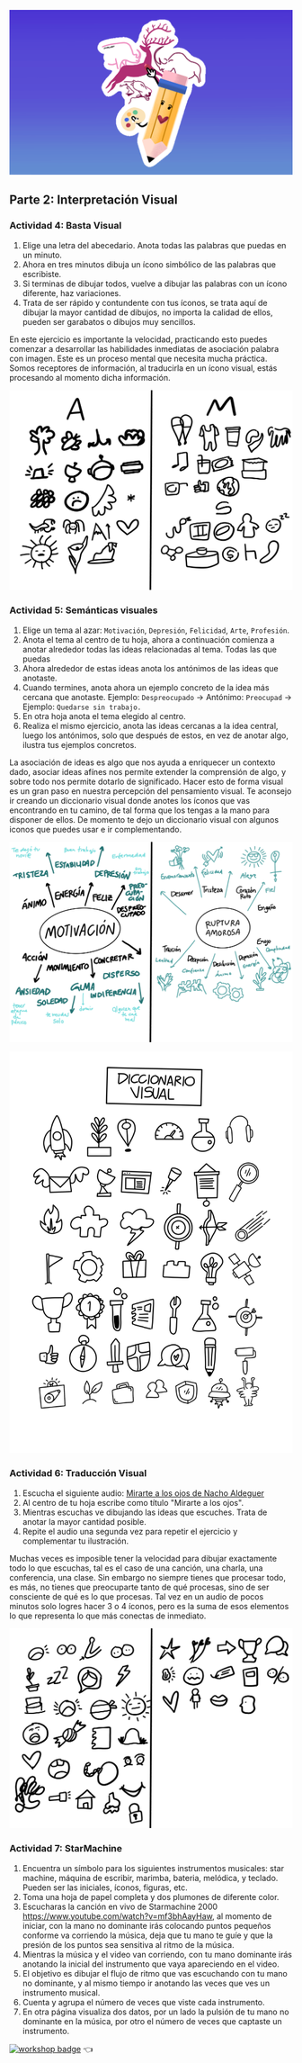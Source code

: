![](assets/21.PNG)

## Parte 2: Interpretación Visual

### Actividad 4: Basta Visual

1. Elige una letra del abecedario. Anota todas las palabras que puedas en un minuto.
2. Ahora en tres minutos dibuja un ícono simbólico de las palabras que escribiste.
3. Si terminas de dibujar todos, vuelve a dibujar las palabras con un ícono diferente, haz variaciones.
4. Trata de ser rápido y contundente con tus íconos, se trata aquí de dibujar la mayor cantidad de dibujos, no importa la calidad de ellos, pueden ser garabatos o dibujos muy sencillos.

En este ejercicio es importante la velocidad, practicando esto puedes comenzar a desarrollar las habilidades inmediatas de asociación palabra con imagen. Este es un proceso mental que necesita mucha práctica. Somos receptores de información, al traducirla en un ícono visual, estás procesando al momento dicha información.

![](assets/18.PNG)

### Actividad 5: Semánticas visuales

1. Elige un tema al azar: `Motivación`, `Depresión`, `Felicidad`, `Arte`, `Profesión`.
2. Anota el tema al centro de tu hoja, ahora a continuación comienza a anotar alrededor todas las ideas relacionadas al tema. Todas las que puedas
3. Ahora alrededor de estas ideas anota los antónimos de las ideas que anotaste.
4. Cuando termines, anota ahora un ejemplo concreto de la idea más cercana que anotaste. Ejemplo: `Despreocupado` -> Antónimo: `Preocupad` -> Ejemplo: `Quedarse sin trabajo.`
5. En otra hoja anota el tema elegido al centro.
6. Realiza el mismo ejercicio, anota las ideas cercanas a la idea central, luego los antónimos, solo que después de estos, en vez de anotar algo, ilustra tus ejemplos concretos.

La asociación de ideas es algo que nos ayuda a enriquecer un contexto dado, asociar ideas afínes nos permite extender la comprensión de algo, y sobre todo nos permite dotarlo de significado. Hacer esto de forma visual es un gran paso en nuestra percepción del pensamiento visual. Te aconsejo ir creando un diccionario visual donde anotes los íconos que vas encontrando en tu camino, de tal forma que los tengas a la mano para disponer de ellos. De momento te dejo un diccionario visual con algunos iconos que puedes usar e ir complementando.

![](assets/19.PNG)

![](assets/24.png)

### Actividad 6: Traducción Visual

1. Escucha el siguiente audio: [Mirarte a los ojos de Nacho Aldeguer](https://www.youtube.com/watch?v=kERo9cjL-rU&t)
2. Al centro de tu hoja escribe como título "Mirarte a los ojos".
3. Mientras escuchas ve dibujando las ideas que escuches. Trata de anotar la mayor cantidad posible.
4. Repite el audio una segunda vez para repetir el ejercicio y complementar tu ilustración.

Muchas veces es imposible tener la velocidad para dibujar exactamente todo lo que escuchas, tal es el caso de una canción, una charla, una conferencia, una clase. Sin embargo no siempre tienes que procesar todo, es más, no tienes que preocuparte tanto de qué procesas, sino de ser consciente de qué es lo que procesas. Tal vez en un audio de pocos minutos solo logres hacer 3 o 4 íconos, pero es la suma de esos elementos lo que representa lo que más conectas de inmediato.

![](assets/20.PNG)

### Actividad 7: StarMachine

1.  Encuentra un símbolo para los siguientes instrumentos musicales: star machine, máquina de escribir, marimba, bateria, melódica, y teclado. Pueden ser las iniciales, íconos, figuras, etc.
2. Toma una hoja de papel completa y dos plumones de diferente color.
3. Escucharas la canción en vivo de Starmachine 2000 https://www.youtube.com/watch?v=mf3bhAayHaw, al momento de iniciar, con la mano no dominante irás colocando puntos pequeños conforme va corriendo la música, deja que tu mano te guíe y que la presión de los puntos sea sensitiva al ritmo de la música.
4. Mientras la música y el video van corriendo, con tu mano dominante irás anotando la inicial del instrumento que vaya apareciendo en el video.
5. El objetivo es dibujar el flujo de ritmo que vas escuchando con tu mano no dominante, y al mismo tiempo ir anotando las veces que ves un instrumento musical.
6. Cuenta y agrupa el número de veces que viste cada instrumento.
7. En otra página visualiza dos datos, por un lado la pulsión de tu mano no dominante en la música, por otro el número de veces que captaste un instrumento.

[![workshop badge](https://img.shields.io/badge/🔗link-HOME-blue?style=for-the-badge)](README.md) 👈
